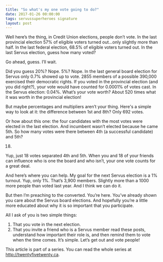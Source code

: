 ```yaml
---
title: "So what's my one vote going to do?"
date: 2017-01-26 00:00:00 
tags: servussuperheroes signature
layout: post
---
```

Well here’s the thing, in Credit Union elections, people don’t vote.  In the last provincial election 57% of eligible voters turned out…only slightly more than half.  In the last federal election, 68.5% of eligible voters turned out.  In the last Servus election, guess how many voted?
 
Go ahead, guess.  I’ll wait.
 
Did you guess 20%? Nope.  5%? Nope.  In the last general board election for Servus only 0.7% showed up to vote.  2855 members of a possible 390,000 exercised their democratic rights.  If you voted in the provincial election (and you did right?), your vote would have counted for 0.0001% of votes cast.  In the Servus election: 0.04%.  What’s your vote worth? About 520 times what it was worth in the provincial election!

But maybe percentages and multipliers aren’t your thing.  Here's a simple way to look at it: the difference between 1st and 8th? Only 692 votes.

Or how about this one: the four candidates with the most votes were elected in the last election.  And incumbent wasn’t elected because he came 5th.  So how many votes were there between 4th (a successful candidate) and 5th?
 
18.
 
Yup, just 18 votes separated 4th and 5th.  When you and 18 of your friends can influence who is one the board and who isn’t, your one vote counts for a great deal.  
 
And here’s where you can help.  My goal for the next Servus election is a 1% turnout.  Yup, only 1%.  That’s 3,900 members.  Slightly more than a 1000 more people than voted last year.  And I think we can do it.
 
But then I’m preaching to the converted.  You’re here.  You’ve already shown you care about the Servus board elections. And hopefully you’re a little more educated about why it is so important that you participate.
 
All I ask of you is two simple things:

 1. That you vote in the next election.
 1. That you invite a friend who is a Servus member read these posts, understand how important their role is, and then remind them to vote when the time comes. 
It’s simple.  Let’s get out and vote people!

This article is part of a series. You can read the whole series at http://twentyfivetwenty.ca.
